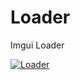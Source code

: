 # Loader
Imgui Loader 

<a href="https://ibb.co/DgH1vX11"><img src="https://i.ibb.co/DgH1vX11/Loader.png" alt="Loader" border="0"></a>

